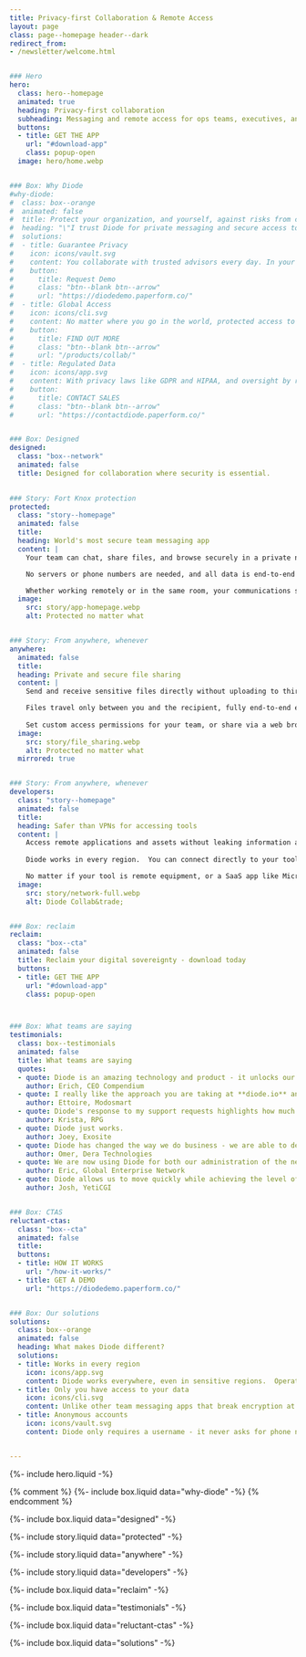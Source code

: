 ```yaml
---
title: Privacy-first Collaboration & Remote Access
layout: page
class: page--homepage header--dark
redirect_from:
- /newsletter/welcome.html


### Hero
hero:
  class: hero--homepage
  animated: true
  heading: Privacy-first collaboration
  subheading: Messaging and remote access for ops teams, executives, and expats - for when security is essential.
  buttons:
  - title: GET THE APP
    url: "#download-app"
    class: popup-open
  image: hero/home.webp


### Box: Why Diode
#why-diode:
#  class: box--orange
#  animated: false
#  title: Protect your organization, and yourself, against risks from cyber threats
#  heading: "\"I trust Diode for private messaging and secure access to the web and corporate resources\" <br><br>- #VP, Multinational"
#  solutions:
#  - title: Guarantee Privacy
#    icon: icons/vault.svg
#    content: You collaborate with trusted advisors every day. In your line of work, it is essential that those #discussions and documents remain strictly private - from cybercriminals, nation-states, and other threat actors.
#    button:
#      title: Request Demo
#      class: "btn--blank btn--arrow"
#      url: "https://diodedemo.paperform.co/"
#  - title: Global Access
#    icon: icons/cli.svg
#    content: No matter where you go in the world, protected access to the Internet, corporate assets, and team #members is seamlessly delivered with Diode.  There are few things more frustrating than to lose access to your #team, tools, or family members when abroad.
#    button:
#      title: FIND OUT MORE
#      class: "btn--blank btn--arrow"
#      url: "/products/collab/"
#  - title: Regulated Data
#    icon: icons/app.svg
#    content: With privacy laws like GDPR and HIPAA, and oversight by regional regulatory authorities including the #SEC, HHS, and other geopolitical-specific bodies, it is key that you do everything possible to avoid a breach of vprotected data.
#    button:
#      title: CONTACT SALES
#      class: "btn--blank btn--arrow"
#      url: "https://contactdiode.paperform.co/"


### Box: Designed
designed:
  class: "box--network"
  animated: false
  title: Designed for collaboration where security is essential.
  

### Story: Fort Knox protection
protected:
  class: "story--homepage"
  animated: false
  title: 
  heading: World's most secure team messaging app
  content: |
    Your team can chat, share files, and browse securely in a private network that distributes across global nodes. 

    No servers or phone numbers are needed, and all data is end-to-end encrypted and fully controlled by you.

    Whether working remotely or in the same room, your communications stay private without VPN risks or third-party access.
  image:
    src: story/app-homepage.webp
    alt: Protected no matter what


### Story: From anywhere, whenever
anywhere:
  animated: false
  title: 
  heading: Private and secure file sharing
  content: |
    Send and receive sensitive files directly without uploading to third party servers. 

    Files travel only between you and the recipient, fully end-to-end encrypted and under your control.
  
    Set custom access permissions for your team, or share via a web browser link. Start in minutes - no IT setup, no maintenance, and no compromises on privacy.
  image:
    src: story/file_sharing.webp
    alt: Protected no matter what
  mirrored: true


### Story: From anywhere, whenever
developers:
  class: "story--homepage"
  animated: false
  title:  
  heading: Safer than VPNs for accessing tools
  content: |
    Access remote applications and assets without leaking information about your session.  
    
    Diode works in every region.  You can connect directly to your tools (without touching the public Internet), or always from a safe country - all from bookmarks in your Zone. 

    No matter if your tool is remote equipment, or a SaaS app like Microsoft Teams, secure access for the team is just one click away.
  image:
    src: story/network-full.webp
    alt: Diode Collab&trade;


### Box: reclaim
reclaim:
  class: "box--cta"
  animated: false
  title: Reclaim your digital sovereignty - download today 
  buttons:
  - title: GET THE APP
    url: "#download-app"
    class: popup-open



### Box: What teams are saying
testimonials:
  class: box--testimonials
  animated: false
  title: What teams are saying
  quotes:
  - quote: Diode is an amazing technology and product - it unlocks our software for use in regulated and sensitive environments.
    author: Erich, CEO Compendium
  - quote: I really like the approach you are taking at **diode.io** and am migrating to Diode to have secure remote control capabilities.
    author: Ettoire, Modosmart
  - quote: Diode's response to my support requests highlights how much they really care about all of their customers.
    author: Krista, RPG
  - quote: Diode just works.
    author: Joey, Exosite
  - quote: Diode has changed the way we do business - we are able to deploy MES components and environments fully GDPR compliant and have created a Diode-based product line.
    author: Omer, Dera Technologies
  - quote: We are now using Diode for both our administration of the network and for our financial interactions with portfolio companies.  This tool has changed how we do business.
    author: Eric, Global Enterprise Network
  - quote: Diode allows us to move quickly while achieving the level of information protection for the communities and industries we serve.
    author: Josh, YetiCGI


### Box: CTAS
reluctant-ctas:
  class: "box--cta"
  animated: false
  title: 
  buttons:
  - title: HOW IT WORKS
    url: "/how-it-works/"
  - title: GET A DEMO
    url: "https://diodedemo.paperform.co/"


### Box: Our solutions
solutions:
  class: box--orange
  animated: false
  heading: What makes Diode different?
  solutions:
  - title: Works in every region
    icon: icons/app.svg
    content: Diode works everywhere, even in sensitive regions.  Operate securely when traveling and with regional partners no matter the Internet situation.  Encryption on disk and safety profiles provide physical security.
  - title: Only you have access to your data
    icon: icons/cli.svg
    content: Unlike other team messaging apps that break encryption at the server, Diode Collab uses end-to-end encryption for message, files, and connections.  Not even Diode has access to your data.
  - title: Anonymous accounts
    icon: icons/vault.svg
    content: Diode only requires a username - it never asks for phone numbers, emails, or any personal details.  Access is managed through decentralized credentials that you control.  Full digital ownership from day one.


---
```


{%- include hero.liquid -%}

{% comment %}
{%- include box.liquid data="why-diode" -%}
{% endcomment %}

{%- include box.liquid data="designed" -%}

{%- include story.liquid data="protected" -%}

{%- include story.liquid data="anywhere" -%}

{%- include story.liquid data="developers" -%}

{%- include box.liquid data="reclaim" -%}

{%- include box.liquid data="testimonials" -%}

{%- include box.liquid data="reluctant-ctas" -%}

{%- include box.liquid data="solutions" -%}

